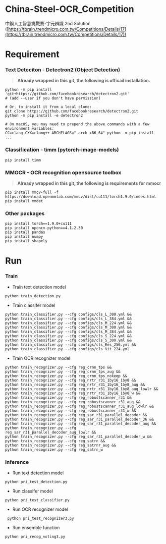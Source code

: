 # China-Steel-OCR_Competition
中鋼人工智慧挑戰賽-字元辨識 2nd Solution ([https://tbrain.trendmicro.com.tw/Competitions/Details/17](https://tbrain.trendmicro.com.tw/Competitions/Details/17))

# Requirement
### Text Deteciton - Detectron2 (Object Detection)
> **Already wrapped in this git, the following is officail installation.**
```
python -m pip install 'git+https://github.com/facebookresearch/detectron2.git'
# (add --user if you don't have permission)

# Or, to install it from a local clone:
git clone https://github.com/facebookresearch/detectron2.git
python -m pip install -e detectron2

# On macOS, you may need to prepend the above commands with a few environment variables:
CC=clang CXX=clang++ ARCHFLAGS="-arch x86_64" python -m pip install ...
```
### Classification - timm (pytorch-image-models)
```
pip install timm
```

### MMOCR - OCR recognition opensource toolbox
> **Already wrapped in this git, the following is requirements for mmocr**
```
pip install mmcv-full -f https://download.openmmlab.com/mmcv/dist/cu111/torch1.9.0/index.html
pip install mmdet
```

### Other packages
```
pip install torch==1.9.0+cu111
pip install opencv-python==4.1.2.30
pip install pandas
pip install numpy
pip install shapely
```
# Run
### Train
+ Train text detection model
```
python train_detection.py  
```
+ Train classifer model
```
python train_classifier.py --cfg configs/cls_L_300.yml &&
python train_classifier.py --cfg configs/cls_L_384.yml &&
python train_classifier.py --cfg configs/cls_M_224.yml &&
python train_classifier.py --cfg configs/cls_M_300.yml &&
python train_classifier.py --cfg configs/cls_M_384.yml &&
python train_classifier.py --cfg configs/cls_S_224.yml &&
python train_classifier.py --cfg configs/cls_S_300.yml &&
python train_classifier.py --cfg configs/cls_Res_256.yml &&
python train_classifier.py --cfg configs/cls_Vit_224.yml
```
+ Train OCR recognizer model
```
python train_recognizer.py --cfg reg_crnn_tps &&
python train_recognizer.py --cfg reg_crnn_tps_aug &&
python train_recognizer.py --cfg reg_crnn_tps_nokeep &&
python train_recognizer.py --cfg reg_nrtr_r31_1by16_1by8 &&
python train_recognizer.py --cfg reg_nrtr_r31_1by16_1by8_aug &&
python train_recognizer.py --cfg reg_nrtr_r31_1by16_1by8_aug_lowlr &&
python train_recognizer.py --cfg reg_nrtr_r31_1by16_1by8_w &&
python train_recognizer.py --cfg reg_robustscanner_r31 &&
python train_recognizer.py --cfg reg_robustscanner_r31_aug &&
python train_recognizer.py --cfg reg_robustscanner_r31_aug_lowlr &&
python train_recognizer.py --cfg reg_robustscanner_r31_w &&
python train_recognizer.py --cfg reg_sar_r31_parallel_decoder &&
python train_recognizer.py --cfg reg_sar_r31_parallel_decoder_36 &&
python train_recognizer.py --cfg reg_sar_r31_parallel_decoder_aug &&
python train_recognizer.py --cfg reg_sar_r31_parallel_decoder_aug_lowlr &&
python train_recognizer.py --cfg reg_sar_r31_parallel_decoder_w &&
python train_recognizer.py --cfg reg_satrn &&
python train_recognizer.py --cfg reg_satrnr_aug &&
python train_recognizer.py --cfg reg_satrn_w
```

### Inference
+ Run text detection model
```
python pri_test_detection.py
```
+ Run classifer model
```
python pri_test_classifier.py
```
+ Run OCR recognizer model
```
 python pri_test_recognizer3.py
```
+ Run ensemble function
```
python pri_recog_voting3.py 
```